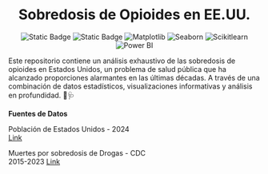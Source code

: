 <h1 align="center"> Sobredosis de Opioides en EE.UU. </h1>

<div align = "center">

![Static Badge](https://img.shields.io/badge/-Python-333333?style=flat&logo=python)
![Static Badge](https://img.shields.io/badge/-Pandas-333333?style=flat&logo=pandas)
![Matplotlib](https://img.shields.io/badge/-Matplotlib-333333?style=flat&logo=matplotlib)
![Seaborn](https://img.shields.io/badge/-Seaborn-333333?style=flat&logo=seaborn)
![Scikitlearn](https://img.shields.io/badge/-Scikitlearn-333333?style=flat&logo=scikitlearn)
![Power BI](https://img.shields.io/badge/-Power%20BI-333333?style=flat&logo=powerbi)
</div>


Este repositorio contiene un análisis exhaustivo de las sobredosis de opioides en Estados Unidos, un problema de salud pública que ha alcanzado proporciones alarmantes en las últimas décadas. A través de una combinación de datos estadísticos, visualizaciones informativas y análisis en profundidad. 💉🩺 

**Fuentes de Datos**

Población de  Estados Unidos - 2024 <br/>
[Link](https://worldpopulationreview.com/states)

Muertes por sobredosis de Drogas - CDC <br/> 2015-2023
[Link](https://www.cdc.gov/nchs/nvss/vsrr/drug-overdose-data.htm)

